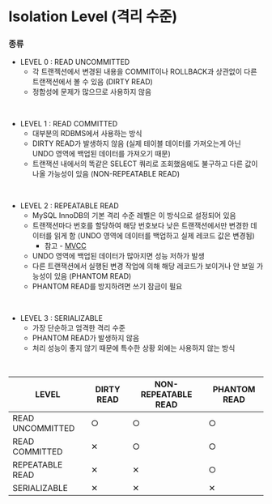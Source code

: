 Isolation Level (격리 수준)
===

### 종류
* LEVEL 0 : READ UNCOMMITTED
  * 각 트랜젝션에서 변경된 내용을 COMMIT이나 ROLLBACK과 상관없이 다른 트랜잭션에서 볼 수 있음 (DIRTY READ)
  * 정합성에 문제가 많으므로 사용하지 않음

<br>

* LEVEL 1 : READ COMMITTED
  * 대부분의 RDBMS에서 사용하는 방식
  * DIRTY READ가 발생하지 않음 (실제 테이블 데이터를 가져오는게 아닌 UNDO 영역에 백업된 데이터를 가져오기 때문)
  * 트랜잭션 내에서의 똑같은 SELECT 쿼리로 조회했음에도 불구하고 다른 값이 나올 가능성이 있음 (NON-REPEATABLE READ)

<br>

* LEVEL 2 : REPEATABLE READ
  * MySQL InnoDB의 기본 격리 수준 레벨은 이 방식으로 설정되어 있음
  * 트랜잭션마다 번호를 할당하여 해당 번호보다 낮은 트랜잭션에서만 변경한 데이터를 읽게 함 (UNDO 영역에 데이터를 백업하고 실제 레코드 값은 변경됨)
    * 참고 - [MVCC](https://ja.wikipedia.org/wiki/MultiVersion_Concurrency_Control)
  * UNDO 영역에 백업된 데이터가 많아지면 성능 저하가 발생
  * 다른 트랜잭션에서 실행된 변경 작업에 의해 해당 레코드가 보이거나 안 보일 가능성이 있음 (PHANTOM READ)
  * PHANTOM READ를 방지하려면 쓰기 잠금이 필요

<br>

* LEVEL 3 : SERIALIZABLE
  * 가장 단순하고 엄격한 격리 수준
  * PHANTOM READ가 발생하지 않음
  * 처리 성능이 좋지 않기 때문에 특수한 상황 외에는 사용하지 않는 방식

<br>

|LEVEL|DIRTY READ|NON-REPEATABLE READ|PHANTOM READ|
|-|-|-|-|
|READ UNCOMMITTED|○|○|○|
|READ COMMITTED|✕|○|○|
|REPEATABLE READ|✕|✕|○|
|SERIALIZABLE|✕|✕|✕|